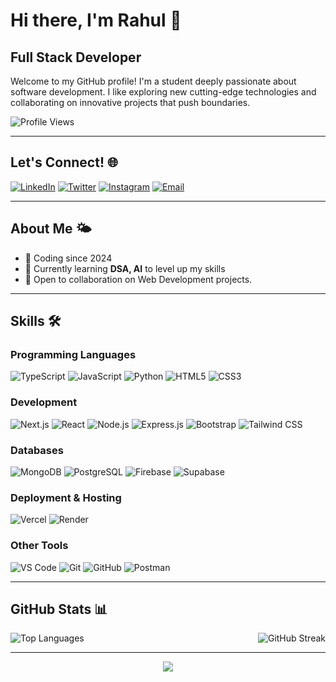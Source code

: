 # Hi there, I'm Rahul 👋

## **Full Stack Developer**

Welcome to my GitHub profile! I'm a student deeply passionate about software development. I like exploring new cutting-edge technologies and collaborating on innovative projects that push boundaries.

![Profile Views](https://komarev.com/ghpvc/?username=RahulIB5\&color=blue\&style=flat-square)

---

## Let's Connect! 🌐

[![LinkedIn](https://img.shields.io/badge/LinkedIn-0077B5?style=for-the-badge\&logo=linkedin\&logoColor=white)](https://www.linkedin.com/in/rahul-i-basaragi-05886829b/)
[![Twitter](https://img.shields.io/badge/Twitter-1DA1F2?style=for-the-badge\&logo=twitter\&logoColor=white)](https://x.com/rahul_ib9880)
[![Instagram](https://img.shields.io/badge/Instagram-E4405F?style=for-the-badge\&logo=instagram\&logoColor=white)](https://www.instagram.com/rahul__ib/)
[![Email](https://img.shields.io/badge/Gmail-D14836?style=for-the-badge\&logo=gmail\&logoColor=white)](mailto:rahulib2005@gmail.com)

---

## About Me 🌤

* 🚀 Coding since 2024
* 🌱 Currently learning **DSA, AI** to level up my skills
* 🤝 Open to collaboration on Web Development projects.

---

## Skills 🛠️

### Programming Languages

![TypeScript](https://img.shields.io/badge/-TypeScript-3178C6?style=for-the-badge\&logo=typescript\&logoColor=white)
![JavaScript](https://img.shields.io/badge/-JavaScript-F7DF1E?style=for-the-badge\&logo=javascript\&logoColor=black)
![Python](https://img.shields.io/badge/-Python-3776AB?style=for-the-badge\&logo=python\&logoColor=white)
![HTML5](https://img.shields.io/badge/-HTML5-E34F26?style=for-the-badge\&logo=html5\&logoColor=white)
![CSS3](https://img.shields.io/badge/-CSS3-1572B6?style=for-the-badge\&logo=css3\&logoColor=white)

### Development

![Next.js](https://img.shields.io/badge/-Next.js-000000?style=for-the-badge\&logo=next.js\&logoColor=white)
![React](https://img.shields.io/badge/-React-61DAFB?style=for-the-badge\&logo=react\&logoColor=white)
![Node.js](https://img.shields.io/badge/-Node.js-339933?style=for-the-badge\&logo=node.js\&logoColor=white)
![Express.js](https://img.shields.io/badge/-Express.js-000000?style=for-the-badge\&logo=express\&logoColor=white)
![Bootstrap](https://img.shields.io/badge/-Bootstrap-7952B3?style=for-the-badge\&logo=bootstrap\&logoColor=white)
![Tailwind CSS](https://img.shields.io/badge/-Tailwind_CSS-38B2AC?style=for-the-badge\&logo=tailwind-css\&logoColor=white)

### Databases

![MongoDB](https://img.shields.io/badge/-MongoDB-47A248?style=for-the-badge\&logo=mongodb\&logoColor=white)
![PostgreSQL](https://img.shields.io/badge/-PostgreSQL-336791?style=for-the-badge\&logo=postgresql\&logoColor=white)
![Firebase](https://img.shields.io/badge/-Firebase-FFCA28?style=for-the-badge\&logo=firebase\&logoColor=black)
![Supabase](https://img.shields.io/badge/-Supabase-3ECF8E?style=for-the-badge\&logo=supabase\&logoColor=white)

### Deployment & Hosting

![Vercel](https://img.shields.io/badge/-Vercel-000000?style=for-the-badge\&logo=vercel\&logoColor=white)
![Render](https://img.shields.io/badge/-Render-46E3B7?style=for-the-badge\&logo=render\&logoColor=white)

### Other Tools

![VS Code](https://img.shields.io/badge/-VS_Code-007ACC?style=for-the-badge\&logo=visual-studio-code\&logoColor=white)
![Git](https://img.shields.io/badge/-Git-F05032?style=for-the-badge\&logo=git\&logoColor=white)
![GitHub](https://img.shields.io/badge/-GitHub-181717?style=for-the-badge\&logo=github\&logoColor=white)
![Postman](https://img.shields.io/badge/-Postman-FF6C37?style=for-the-badge\&logo=postman\&logoColor=white)

---

## GitHub Stats 📊

<div style="display: flex; justify-content: space-between; flex-wrap: wrap; gap: 10px;">
  <img src="https://github-readme-stats.vercel.app/api/top-langs/?username=RahulIB5&layout=compact&theme=radical" alt="Top Languages"/>
  <img src="https://streak-stats.demolab.com?user=RahulIB5&theme=radical" alt="GitHub Streak"/>
</div>

---

<div align="left">
<!--   <h3>Bye, Bye, Bye</h3>
       <img src="https://camo.githubusercontent.com/86128cb7701ab7135d785931a27fdc10011f5043abf5c4f9671fbd958fa50298/68747470733a2f2f6d65646961342e67697068792e636f6d2f6d656469612f76312e59326c6b505463354d4749334e6a4578637a6777593270794e5731345a5870785a6e4a68597a4d794d3230794e334e704e326c74626a687361334e73633359774d47557965695a6c634431324d563970626e526c636d35686246396e61575a66596e6c666157516d593351395a772f6475334a336358797a686a3735494f6776412f67697068792e77656270" alt="Github Logo"/> -->
</div>
<p align="center">
     <img src="https://capsule-render.vercel.app/api?type=waving&color=gradient&height=100&section=footer"/>
</p>
